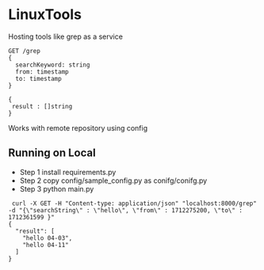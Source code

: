 # LinuxTools

Hosting tools like grep as a service 

```
GET /grep
{
  searchKeyword: string
  from: timestamp
  to: timestamp
}
```

```
{
 result : []string  
}
```


Works with remote repository using config


## Running on Local
* Step 1 install requirements.py
* Step 2 copy config/sample_config.py as conifg/conifg.py 
* Step 3 python main.py



```
 curl -X GET -H "Content-type: application/json" "localhost:8000/grep" -d "{\"searchString\" : \"hello\", \"from\" : 1712275200, \"to\" : 1712361599 }"
{
  "result": [
    "hello 04-03",
    "hello 04-11"
  ]
}

```